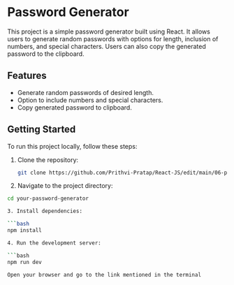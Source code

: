 # Password Generator

This project is a simple password generator built using React. It allows users to generate random passwords with options for length, inclusion of numbers, and special characters. Users can also copy the generated password to the clipboard.

## Features

- Generate random passwords of desired length.
- Option to include numbers and special characters.
- Copy generated password to clipboard.

## Getting Started

To run this project locally, follow these steps:

1. Clone the repository:

   ```bash
   git clone https://github.com/Prithvi-Pratap/React-JS/edit/main/06-passwordGenerator.git

2. Navigate to the project directory:

  ```bash
  cd your-password-generator

3. Install dependencies:

  ```bash
  npm install

4. Run the development server:

  ```bash
  npm run dev

Open your browser and go to the link mentioned in the terminal
